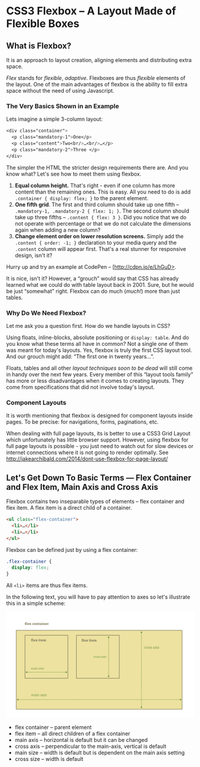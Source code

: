CSS3 Flexbox – A Layout Made of Flexible Boxes
==============================================

What is Flexbox?
----------------

It is an approach to layout creation, aligning elements and distributing extra
space.

*Flex* stands for *flexible*, *adaptive*. Flexboxes are thus *flexible* elements
of the layout. One of the main advantages of flexbox is the ability to fill
extra space without the need of using Javascript.

### The Very Basics Shown in an Example

Lets imagine a simple 3-column layout:

```css
<div class="container">
  <p class="mandatory-1">One</p>
  <p class="content">Two<br/>…<br/>…</p>
  <p class="mandatory-2">Three </p>
</div>
```

The simpler the HTML the stricter design requirements there are. And you know
what? Let's see how to meet them using flexbox.

1.  **Equal column height.** That's right - even if one column has more content
    than the remaining ones. This is easy. All you need to do is add `.container
    { display: flex; }` to the parent element.
2.  **One fifth grid**. The first and third column should take up one fifth –
    `.mandatory-1, .mandatory-2 { flex: 1; }`. The second column should take up
    three fifths – `.content { flex: 3 }`. Did you notice that we do not operate
    with percentage or that we do not calculate the dimensions again when adding
    a new column?
3.  **Change element order on lower resolution screens.** Simply add the
    `.content { order: -1; }` declaration to your media query and the `.content`
    column will appear first. That's a real stunner for responsive design, isn't
    it?

Hurry up and try an example at CodePen – [http://cdpn.io/e/LhGuD>.

It is nice, isn't it? However, a “grouch” would say that CSS has already learned
what we could do with table layout back in 2001. Sure, but
he would be just “somewhat” right. Flexbox can do much (*much!*) more than just
tables.

### Why Do We Need Flexbox?

Let me ask you a question first. How do we handle layouts in CSS?

Using floats, inline-blocks, absolute positioning or `display: table`. And do
you know what these terms all have in common? Not a single one of them was meant
for today's layouts. Yes, flexbox is truly the first CSS layout tool. And our
grouch might add: “The first one in twenty years…”.

Floats, tables and all other *layout techniques soon to be dead* will still come
in handy over the next few years. Every member of this “layout tools family” has
more or less disadvantages when it comes to creating layouts. They come from
specifications that did not involve today's layout.

### Component Layouts

It is worth mentioning that flexbox is designed for component layouts inside
pages. To be precise: for navigations, forms, paginations, etc.

When dealing with full page layouts, its is better to use a CSS3 Grid Layout
which unfortunately has little browser support. However, using flexbox for full
page layouts is possible - you just need to watch out for slow devices or
internet connections where it is not going to render optimally. See
<http://jakearchibald.com/2014/dont-use-flexbox-for-page-layout/>

Let's Get Down To Basic Terms — Flex Container and Flex Item, Main Axis and Cross Axis
--------------------------------------------------------------------------------------

Flexbox contains two inseparable types of elements – flex container and flex
item. A flex item is a direct child of a container.

```html
<ul class="flex-container">
  <li>…</li>
  <li>…</li>
</ul>
```

Flexbox can be defined just by using a flex container:

```css
.flex-container {
  display: flex;
}
```

All `<li>` items are thus flex items.

In the following text, you will have to pay attention to axes so let's
illustrate this in a simple scheme:

![flexbox scheme](dist/images/original/flexbox-schema.jpg)

-   flex container – parent element
-   flex item – all direct children of a flex container
-   main axis – horizontal is default but it can be changed
-   cross axis – perpendicular to the main-axis, vertical is default
-   main size – width is default but is dependent on the main axis setting
-   cross size – width is default
